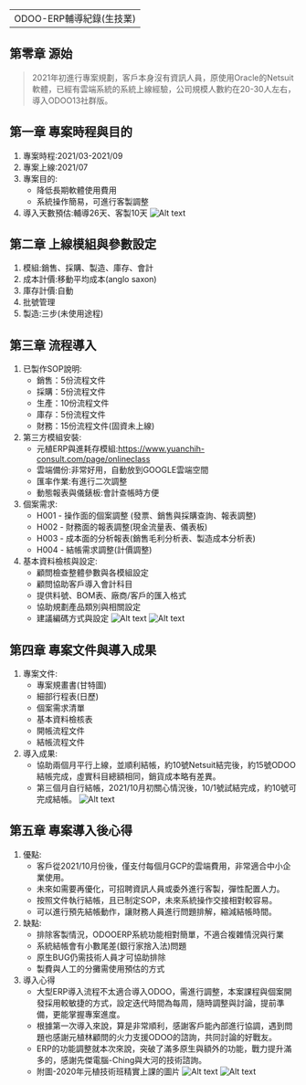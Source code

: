 <table>
    <tr>
        <td>ODOO-ERP輔導紀錄(生技業)</td>
    </tr>
</table>

## 第零章 源始
  >  2021年初進行專案規劃，客戶本身沒有資訊人員，原使用Oracle的Netsuit軟體，已經有雲端系統的系統上線經驗，公司規模人數約在20-30人左右，導入ODOO13社群版。

## 第一章 專案時程與目的
1. 專案時程:2021/03-2021/09
2. 專案上線:2021/07
3. 專案目的:
   + 降低長期軟體使用費用
   + 系統操作簡易，可進行客製調整
4. 導入天數預估:輔導26天、客製10天
![Alt text](https://github.com/ksharry/Project-sharing-articles.md/blob/main/png/3.1.1.png?raw=true)
## 第二章 上線模組與參數設定
1. 模組:銷售、採購、製造、庫存、會計
2. 成本計價:移動平均成本(anglo saxon)
3. 庫存計價:自動
4. 批號管理
5. 製造:三步(未使用途程)

## 第三章 流程導入
1. 已製作SOP說明:
   + 銷售：5份流程文件
   + 採購：5份流程文件
   + 生產：10份流程文件
   + 庫存：5份流程文件
   + 財務：15份流程文件(固資未上線)
2. 第三方模組安裝:
   + 元植ERP與進耗存模組:https://www.yuanchih-consult.com/page/onlineclass
   + 雲端備份:非常好用，自動放到GOOGLE雲端空間
   + 匯率作業:有進行二次調整
   + 動態報表與儀錶板:會計查帳時方便
3. 個案需求:
   + H001 - 操作面的個案調整 (發票、銷售與採購查詢、報表調整)
   + H002 - 財務面的報表調整(現金流量表、儀表板)
   + H003 - 成本面的分析報表(銷售毛利分析表、製造成本分析表)
   + H004 - 結帳需求調整(計價調整)
4. 基本資料檢核與設定:
   + 顧問檢查整體參數與各模組設定
   + 顧問協助客戶導入會計科目
   + 提供料號、BOM表、廠商/客戶的匯入格式
   + 協助規劃產品類別與相關設定
   + 建議編碼方式與設定
![Alt text](https://github.com/ksharry/Project-sharing-articles.md/blob/main/png/3.3.1.png?raw=true)
![Alt text](https://github.com/ksharry/Project-sharing-articles.md/blob/main/png/3.3.2.png?raw=true)
## 第四章 專案文件與導入成果
1. 專案文件:
   + 專案規畫書(甘特圖)
   + 細部行程表(日歷)
   + 個案需求清單
   + 基本資料檢核表
   + 開帳流程文件
   + 結帳流程文件
2. 導入成果:
   + 協助兩個月平行上線，並順利結帳，約10號Netsuit結完後，約15號ODOO結帳完成，虛實科目總額相同，銷貨成本略有差異。
   + 第三個月自行結帳，2021/10月初關心情況後，10/1號試結完成，約10號可完成結帳。
![Alt text](https://github.com/ksharry/Project-sharing-articles.md/blob/main/png/3.4.1.png?raw=true)
## 第五章 專案導入後心得
1. 優點:
   + 客戶從2021/10月份後，僅支付每個月GCP的雲端費用，非常適合中小企業使用。
   + 未來如需要再優化，可招聘資訊人員或委外進行客製，彈性配置人力。
   + 按照文件執行結帳，且已制定SOP，未來系統操作交接相對較容易。
   + 可以進行預先結帳動作，讓財務人員進行問題排解，縮減結帳時間。
2. 缺點:
   + 排除客製情況，ODOOERP系統功能相對簡單，不適合複雜情況與行業
   + 系統結帳會有小數尾差(銀行家捨入法)問題
   + 原生BUG仍需技術人員才可協助排除
   + 製費與人工的分攤需使用預估的方式
3. 導入心得
   + 大型ERP導入流程不太適合導入ODOO，需進行調整，本案課程與個案開發採用較敏捷的方式，設定迭代時間為每周，隨時調整與討論，提前準備，更能掌握專案進度。
   + 根據第一次導入來說，算是非常順利，感謝客戶能內部進行協調，遇到問題也感謝元植林顧問的火力支援ODOO的諮詢，共同討論的好戰友。
   + ERP的功能調整就本次來說，突破了滿多原生與額外的功能，戰力提升滿多的，感謝先傑電腦-Ching與大河的技術諮詢。
   + 附圖-2020年元植技術班精實上課的圖片
![Alt text](https://github.com/ksharry/Project-sharing-articles.md/blob/main/png/3.5.1.jpg?raw=true)
![Alt text](https://github.com/ksharry/Project-sharing-articles.md/blob/main/png/3.5.2.jpg?raw=true)
